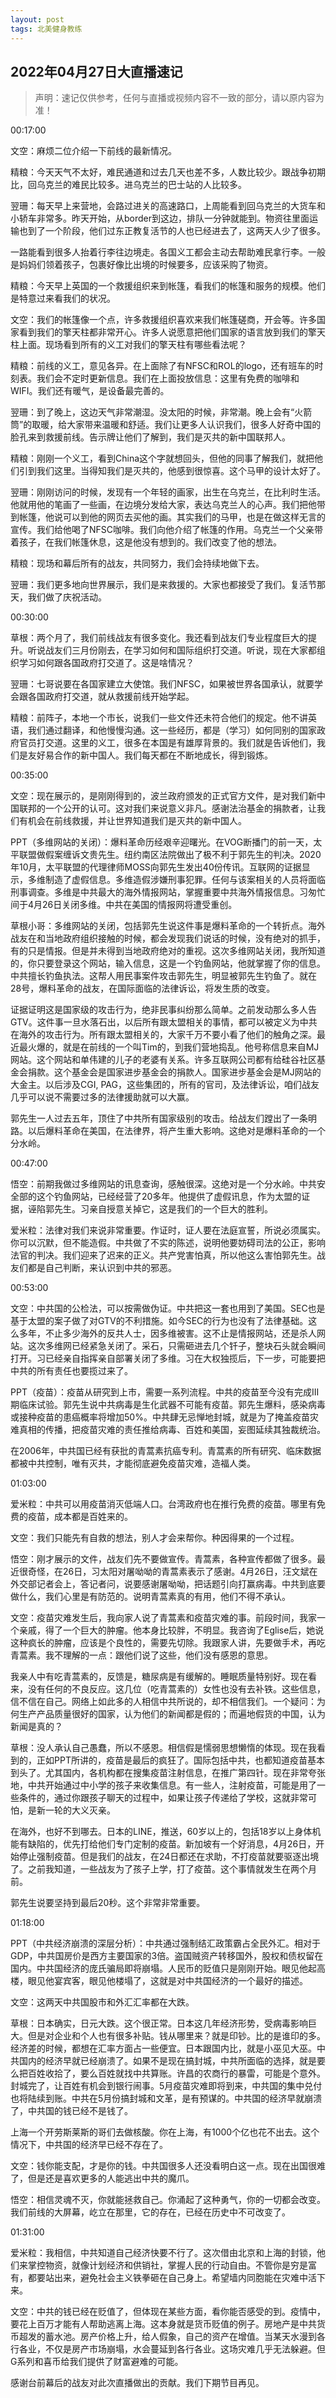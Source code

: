 ```yaml
---
layout: post
tags: 北美健身教练
---
```



## 2022年04月27日大直播速记

> 声明：速记仅供参考，任何与直播或视频内容不一致的部分，请以原内容为准！

00:17:00

文空：麻烦二位介绍一下前线的最新情况。

精粮：今天天气不太好，难民通道和过去几天也差不多，人数比较少。跟战争初期比，回乌克兰的难民比较多。进乌克兰的巴士站的人比较多。

翌珊：每天早上来营地，会路过进关的高速路口，上周能看到回乌克兰的大货车和小轿车非常多。昨天开始，从border到这边，排队一分钟就能到。物资往里面运输也到了一个阶段，他们过东正教复活节的人也已经进去了，这两天人少了很多。

一路能看到很多人抬着行李往边境走。各国义工都会主动去帮助难民拿行李。一般是妈妈们领着孩子，包裹好像比出境的时候要多，应该采购了物资。

精粮：今天早上英国的一个救援组织来到帐篷，看我们的帐篷和服务的规模。他们是特意过来看我们的状况。

文空：我们的帐篷像一个点，许多救援组织喜欢来我们帐篷磋商，开会等。许多国家看到我们的擎天柱都非常开心。许多人说愿意把他们国家的语言放到我们的擎天柱上面。现场看到所有的义工对我们的擎天柱有哪些看法呢？

精粮：前线的义工，意见各异。在上面除了有NFSC和ROL的logo，还有班车的时刻表。我们会不定时更新信息。我们在上面投放信息：这里有免费的咖啡和WIFI。我们还有暖气，是设备最完善的。

翌珊：到了晚上，这边天气非常潮湿。没太阳的时候，非常潮。晚上会有“火箭筒”的取暖，给大家带来温暖和舒适。我们让更多人认识我们，很多人好奇中国的脸孔来到救援前线。告示牌让他们了解到，我们是灭共的新中国联邦人。

精粮：刚刚一个义工，看到China这个字就想回头，但他的同事了解我们，就把他们引到我们这里。当得知我们是灭共的，他感到很惊喜。这个马甲的设计太好了。

翌珊：刚刚访问的时候，发现有一个年轻的画家，出生在乌克兰，在比利时生活。他就用他的笔画了一些画，在边境分发给大家，表达乌克兰人的心声。我们把他带到帐篷，他说可以到他的网页去买他的画。其实我们的马甲，也是在做这样无言的宣传。我们给他喝了NFSC咖啡。我们向他介绍了帐篷的作用。乌克兰一个父亲带着孩子，在我们帐篷休息，这是他没有想到的。我们改变了他的想法。

精粮：现场和幕后所有的战友，共同努力，我们会持续地做下去。

翌珊：我们更多地向世界展示，我们是来救援的。大家也都接受了我们。复活节那天，我们做了庆祝活动。

00:30:00

草根：两个月了，我们前线战友有很多变化。我还看到战友们专业程度巨大的提升。听说战友们三月份刚去，在学习如何和国际组织打交道。听说，现在大家都组织学习如何跟各国政府打交道了。这是啥情况？

翌珊：七哥说要在各国家建立大使馆。我们NFSC，如果被世界各国承认，就要学会跟各国政府打交道，就从救援前线开始学起。

精粮：前阵子，本地一个市长，说我们一些文件还未符合他们的规定。他不讲英语，我们通过翻译，和他慢慢沟通。这一些经历，都是（学习）如何同别的国家政府官员打交道。这里的义工，很多在本国是有雄厚背景的。我们就是告诉他们，我们是友好易合作的新中国人。我们每天都在不断地成长，得到锻炼。

00:35:00

文空：现在展示的，是刚刚得到的，波兰政府颁发的正式官方文件，是对我们新中国联邦的一个公开的认可。这对我们来说意义非凡。感谢法治基金的捐款者，让我们有机会在前线救援，并让世界知道我们是灭共的新中国人。

PPT（多维网站的关闭）：爆料革命历经艰辛迎曙光。在VOG断播门的前一天，太平联盟做假案缠诉文贵先生。纽约南区法院做出了极不利于郭先生的判决。2020年10月，太平联盟的代理律师MOSS向郭先生发出40份传讯。互联网的证据显示，多维制造了虚假信息。多维造假涉嫌刑事犯罪。任何与该案相关的人员将面临刑事调查。多维是中共最大的海外情报网站，掌握重要中共海外情报信息。习匆忙间于4月26日关闭多维。中共在美国的情报网将遭受重创。

草根小哥：多维网站的关闭，包括郭先生说这件事是爆料革命的一个转折点。海外战友在和当地政府组织接触的时候，都会发现我们说话的时候，没有绝对的抓手，有的只是情报。但是并未得到当地政府绝对的重视。这次多维网站关闭，我所知道的，你只要登录这个网站，输入信息，这是一个钓鱼网站，他就掌握了你的信息。中共擅长钓鱼执法。这帮人用民事案件攻击郭先生，明显被郭先生钓鱼了。就在28号，爆料革命的战友，在国际面临的法律诉讼，将发生质的改变。

证据证明这是国家级的攻击行为，绝非民事纠纷那么简单。之前发动那么多人告GTV。这件事一旦水落石出，以后所有跟太盟相关的事情，都可以被定义为中共在海外的攻击行为。所有跟太盟相关的，大家千万不要小看了他们的触角之深。最近最火爆的，就是在前线的一个叫Tim的，到我们营地捣乱。他号称信息来自MJ网站。这个网站和单伟建的儿子的老婆有关系。许多互联网公司都有给硅谷社区基金会捐款。这个基金会是国家进步基金会的捐款人。国家进步基金会是MJ网站的大金主。以后涉及CGI, PAG，这些集团的，所有的官司，及法律诉讼，咱们战友几乎可以说不需要过多的法律援助就可以大赢。

郭先生一人过去五年，顶住了中共所有国家级别的攻击。给战友们蹚出了一条明路。以后爆料革命在美国，在法律界，将产生重大影响。这绝对是爆料革命的一个分水岭。

00:47:00

悟空：前期我做过多维网站的讯息查询，感触很深。这绝对是一个分水岭。中共安全部的这个钓鱼网站，已经经营了20多年。他提供了虚假讯息，作为太盟的证据，诬陷郭先生。习亲自授意关掉它，这是我们的一个巨大的胜利。

爱米粒：法律对我们来说非常重要。作证时，证人要在法庭宣誓，所说必须属实。你可以沉默，但不能造假。中共做了不实的陈述，说明他要妨碍司法的公正，影响法官的判决。我们迎来了迟来的正义。共产党害怕真，所以他这么害怕郭先生。战友们都是自己判断，来认识到中共的邪恶。

00:53:00

文空：中共国的公检法，可以按需做伪证。中共把这一套也用到了美国。SEC也是基于太盟的案子做了对GTV的不利措施。如今SEC的行为也没有了法律基础。这么多年，不止多少海外的反共人士，因多维被害。这不止是情报网站，还是杀人网站。这次多维网已经紧急关闭了。采石，只需砸进去几个钎子，整块石头就会瞬间打开。习已经亲自指挥亲自部署关闭了多维。习在大权独揽后，下一步，可能要把中共的所有责任也要揽过来了。

PPT（疫苗）：疫苗从研究到上市，需要一系列流程。中共的疫苗至今没有完成III期临床试验。郭先生说中共病毒是生化武器不可能有疫苗。郭先生爆料，感染病毒或接种疫苗的患癌概率将增加50%。中共肆无忌惮地封城，就是为了掩盖疫苗灾难真相的传播，把疫苗灾难的责任推给病毒、百姓和美国，妄图延续其独裁统治。

在2006年，中共国已经有获批的青蒿素抗癌专利。青蒿素的所有研究、临床数据都被中共控制，唯有灭共，才能彻底避免疫苗灾难，造福人类。

01:03:00

爱米粒：中共可以用疫苗消灭低端人口。台湾政府也在推行免费的疫苗。哪里有免费的疫苗，成本都是百姓来的。

文空：我们只能先有自救的想法，别人才会来帮你。种因得果的一个过程。

悟空：刚才展示的文件，战友们先不要做宣传。青蒿素，各种宣传都做了很多。最近很奇怪，在26日，习太阳对屠呦呦的青蒿素表示了感谢。4月26日，汪文斌在外交部记者会上，答记者问，说要感谢屠呦呦，把话题引向打赢病毒。中共到底要做什么，我们心里是有防范的。说明青蒿素真的有用，他们不得不承认。

文空：疫苗灾难发生后，我向家人说了青蒿素和疫苗灾难的事。前段时间，我家一个亲戚，得了一个巨大的肿瘤。他本身比较胖，不明显。我咨询了Eglise后，她说这种疯长的肿瘤，应该是个良性的，需要先切除。我跟家人讲，先要做手术，再吃青蒿素。我不理解的一点：跟他们说了这些，他们没有感恩的意思。

我亲人中有吃青蒿素的，反馈是，糖尿病是有缓解的。睡眠质量特别好。现在看来，没有任何的不良反应。这几位（吃青蒿素的）女性也没有去补铁。这些信息，信不信在自己。网络上如此多的人相信中共所说的，却不相信我们。一个疑问：为何生产产品质量很好的国家，认为他们的新闻都是假的；而遍地假货的中国，认为新闻是真的？

草根：没人承认自己愚蠢，所以不感恩。相信假是懦弱思想懒惰的体现。现在我看到的，正如PPT所讲的，疫苗是最后的疯狂了。国际包括中共，也都知道疫苗基本到头了。尤其国内，各机构都在搜集疫苗注射信息，在推广第四针。现在非常夸张地，中共开始通过中小学的孩子来收集信息。有一些人，注射疫苗，可能是用了一些条件的，通过你跟孩子聊天的过程中，如果让孩子传递给了学校，这就非常可怕，是新一轮的大义灭亲。

在海外，也好不到哪去。日本的LINE，推送，60岁以上的，包括18岁以上身体机能有缺陷的，优先打给他们专门定制的疫苗。新加坡有一个好消息，4月26日，开始停止强制疫苗。但是我们的战友，在24日都还在求助，不打疫苗就要驱逐出境了。之前我知道，一些战友为了孩子上学，打了疫苗。这个事情就发生在两个月前。

郭先生说要坚持到最后20秒。这个非常非常重要。

01:18:00

PPT（中共经济崩溃的深层分析）：中共通过强制结汇政策霸占全民外汇。相对于GDP，中共国房价是西方主要国家的3倍。盗国贼资产转移国外，股权和债权留在国内。中共国经济的庞氏骗局即将崩塌。人民币的贬值只是刚刚开始。眼见他起高楼，眼见他宴宾客，眼见他楼塌了，这就是对中共国经济的一个最好的描述。

文空：这两天中共国股市和外汇汇率都在大跌。

草根：日本确实，日元大跌。这个很正常。日本这几年经济形势，受病毒影响巨大。但是对企业和个人也有很多补贴。钱从哪里来？就是印钞。比的是谁印的多。经济差的时候，都想在汇率方面占一些便宜。日本跟国内比，就是小巫见大巫。中共国内的经济早就已经崩溃了。如果不是现在搞封城，中共所面临的选择，就是要么把百姓收拾了，要么百姓就找中共算账。许昌的农商行的暴雷，可能是个意外。封城完了，让百姓有机会到银行闹事。5月疫苗灾难即将到来，中共国的集中兑付也将陆续到账。中共在5月份搞封城和文革，是有预谋的。中共国的经济早就崩溃了，中共国的钱已经不是钱了。

上海一个开劳斯莱斯的哥们去做核酸。你在上海，有1000个亿也花不出去。这个情况下，中共国的经济早已经不存在了。

文空：钱你能支配，才是你的钱。中共国很多人还没看明白这一点。现在出国很难了，但是还是喜欢更多的人能逃出中共的魔爪。

悟空：相信灵魂不灭，你就能拯救自己。你涌起了这种勇气，你的一切都会改变。我们前线的大屏幕，屹立在那里，它的存在，已经在历史中不可改变了。

01:31:00

爱米粒：我相信，中共知道自己经济快要不行了。这次借由北京和上海的封锁，他们来掌控物资，就像计划经济和供销社，掌握人民的行动自由。不管你是穷是富有，都要站出来，避免社会主义铁拳砸在自己身上。希望墙内同胞能在灾难中活下来。

文空：中共的钱已经在贬值了，但体现在某些方面，看你能否感受的到。疫情中，要花上百万才能有人帮助逃离上海。这本身就是货币贬值的例子。房地产是中共货币超发的蓄水池。房产价格上升，给人假象，自己的资产在增值。当某天水漫到各行各业，不仅是房产市场崩塌，水会蔓延到各行各业。这场灾难几乎无法躲避。但G系列和喜币给我们提供了财富避难的可能。

感谢台前幕后的战友对此次直播做出的贡献。我们下期节目再见。